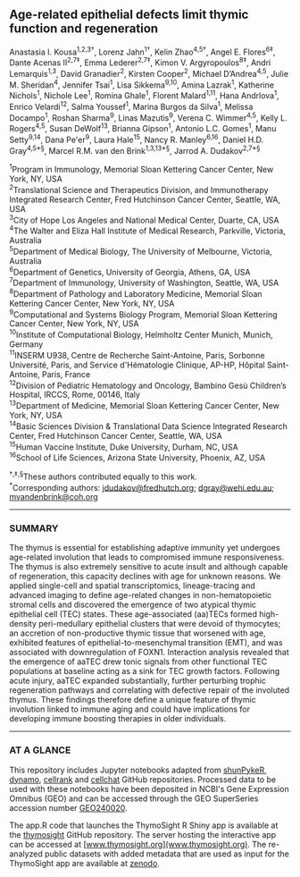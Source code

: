 ## Age-related epithelial defects limit thymic function and regeneration 
Anastasia I. Kousa<sup>1,2,3†</sup>, Lorenz Jahn<sup>1†</sup>, Kelin Zhao<sup>4,5†</sup>, Angel E. Flores<sup>6‡</sup>, Dante Acenas II<sup>2,7‡</sup>, Emma Lederer<sup>2,7‡</sup>, Kimon V. Argyropoulos<sup>8‡</sup>, Andri Lemarquis<sup>1,3</sup>, David Granadier<sup>2</sup>, Kirsten Cooper<sup>2</sup>, Michael D’Andrea<sup>4,5</sup>, Julie M. Sheridan<sup>4</sup>, Jennifer Tsai<sup>1</sup>, Lisa Sikkema<sup>9,10</sup>, Amina Lazrak<sup>1</sup>, Katherine Nichols<sup>1</sup>, Nichole Lee<sup>1</sup>, Romina Ghale<sup>1</sup>, Florent Malard<sup>1,11</sup>, Hana Andrlova<sup>1</sup>, Enrico Velardi<sup>12</sup>, Salma Youssef<sup>1</sup>, Marina Burgos da Silva<sup>1</sup>, Melissa Docampo<sup>1</sup>, Roshan Sharma<sup>9</sup>, Linas Mazutis<sup>9</sup>, Verena C. Wimmer<sup>4,5</sup>, Kelly L. Rogers<sup>4,5</sup>, Susan DeWolf<sup>13</sup>, Brianna Gipson<sup>1</sup>, Antonio L.C. Gomes<sup>1</sup>, Manu Setty<sup>9,14</sup>, Dana Pe'er<sup>9</sup>, Laura Hale<sup>15</sup>, Nancy R. Manley<sup>6,16</sup>, Daniel H.D. Gray<sup>4,5*§</sup>,  Marcel R.M. van den Brink<sup>1,3,13*§</sup>, Jarrod A. Dudakov<sup>2,7*§</sup> 

<sup>1</sup>Program in Immunology, Memorial Sloan Kettering Cancer Center, New York, NY, USA  
<sup>2</sup>Translational Science and Therapeutics Division, and Immunotherapy Integrated Research Center, Fred Hutchinson Cancer Center, Seattle, WA, USA  
<sup>3</sup>City of Hope Los Angeles and National Medical Center, Duarte, CA, USA  
<sup>4</sup>The Walter and Eliza Hall Institute of Medical Research, Parkville, Victoria, Australia  
<sup>5</sup>Department of Medical Biology, The University of Melbourne, Victoria, Australia  
<sup>6</sup>Department of Genetics, University of Georgia, Athens, GA, USA  
<sup>7</sup>Department of Immunology, University of Washington, Seattle, WA, USA   
<sup>8</sup>Department of Pathology and Laboratory Medicine, Memorial Sloan Kettering Cancer Center, New York, NY, USA  
<sup>9</sup>Computational and Systems Biology Program, Memorial Sloan Kettering Cancer Center, New York, NY, USA  
<sup>10</sup>Institute of Computational Biology, Helmholtz Center Munich, Munich, Germany  
<sup>11</sup>INSERM U938, Centre de Recherche Saint-Antoine, Paris, Sorbonne Université, Paris, and Service d'Hématologie Clinique, AP-HP, Hôpital Saint-Antoine, Paris, France  
<sup>12</sup>Division of Pediatric Hematology and Oncology, Bambino Gesù Children’s Hospital, IRCCS, Rome, 00146, Italy  
<sup>13</sup>Department of Medicine, Memorial Sloan Kettering Cancer Center, New York, NY, USA  
<sup>14</sup>Basic Sciences Division & Translational Data Science Integrated Research Center, Fred Hutchinson Cancer Center, Seattle, WA, USA  
<sup>15</sup>Human Vaccine Institute, Duke University, Durham, NC, USA  
<sup>16</sup>School of Life Sciences, Arizona State University, Phoenix, AZ, USA

<sup>†,‡,§</sup>These authors contributed equally to this work.  
<sup>*</sup>Corresponding authors: jdudakov@fredhutch.org; dgray@wehi.edu.au; mvandenbrink@coh.org

<hr>

### SUMMARY

The thymus is essential for establishing adaptive immunity yet undergoes age-related involution that leads to compromised immune responsiveness. The thymus is also extremely sensitive to acute insult and although capable of regeneration, this capacity declines with age for unknown reasons. We applied single-cell and spatial transcriptomics, lineage-tracing and advanced imaging to define age-related changes in non-hematopoietic stromal cells and discovered the emergence of two atypical thymic epithelial cell (TEC) states. These age-associated (aa)TECs formed high-density peri-medullary epithelial clusters that were devoid of thymocytes; an accretion of non-productive thymic tissue that worsened with age, exhibited features of epithelial-to-mesenchymal transition (EMT), and was associated with downregulation of FOXN1. Interaction analysis revealed that the emergence of aaTEC drew tonic signals from other functional TEC populations at baseline acting as a sink for TEC growth factors. Following acute injury, aaTEC expanded substantially, further perturbing trophic regeneration pathways and correlating with defective repair of the involuted thymus. These findings therefore define a unique feature of thymic involution linked to immune aging and could have implications for developing immune boosting therapies in older individuals.

<hr>

### AT A GLANCE
This repository includes Jupyter notebooks adapted from [shunPykeR](https://github.com/kousaa/shunPykeR), [dynamo](https://github.com/aristoteleo/dynamo-release), [cellrank](https://github.com/theislab/cellrank) and [cellchat](https://github.com/sqjin/CellChat) GitHub repositories. Processed data to be used with these notebooks have been deposited in NCBI's Gene Expression Omnibus (GEO) and can be accessed through the GEO SuperSeries accession number [GEO240020](https://www.ncbi.nlm.nih.gov/geo/query/acc.cgi?acc=GSE240020).

The app.R code that launches the ThymoSight R Shiny app is available at the [thymosight](https://github.com/FredHutch/thymosight) GitHub repository. The server hosting the interactive app can be accessed at [www.thymosight.org](www.thymosight.org). The re-analyzed public datasets with added metadata that are used as input for the ThymoSight app are available at [zenodo](https://zenodo.org/records/12516405).


